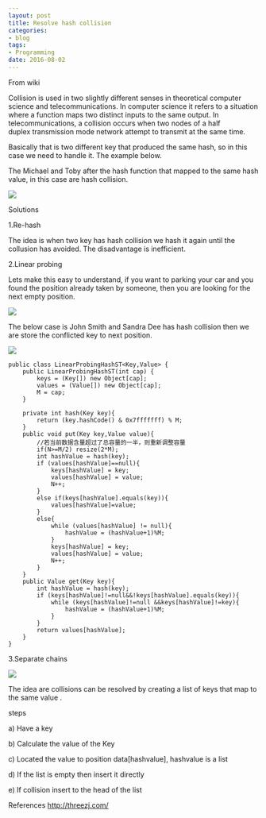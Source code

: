 ```yaml
---
layout: post
title: Resolve hash collision
categories:
- blog
tags:
- Programming
date: 2016-08-02
---
```



From wiki 

Collision is used in two slightly different senses in theoretical computer science and telecommunications. In computer science it refers to a situation where a function maps two distinct inputs to the same output. In telecommunications, a collision occurs when two nodes of a half duplex transmission mode network attempt to transmit at the same time. 

Basically that is two different key that produced the same hash, so in this case we need to handle it. The example below.

The Michael and Toby after the hash function that mapped to the same hash value, in this case are hash collision. 

![](http://feng.io/static/hash_collision/01.png)



Solutions



1.Re-hash

The idea is when two key has hash collision we hash it again until the collusion has avoided. The disadvantage is inefficient.



2.Linear probing

Lets make this easy to understand, if you want to parking your car and you found the position already taken by someone, then you are looking for the next empty position. 

![](http://feng.io/static/hash_collision/02.jpg)

The below case is John Smith and Sandra Dee has hash collision then we are store the conflicted key to next position.

![](http://feng.io/static/hash_collision/02.png)



```
public class LinearProbingHashST<Key,Value> {
    public LinearProbingHashST(int cap) {
        keys = (Key[]) new Object[cap];
        values = (Value[]) new Object[cap];
        M = cap;
    }

    private int hash(Key key){
        return (key.hashCode() & 0x7fffffff) % M;
    }
    public void put(Key key,Value value){
        //若当前数据含量超过了总容量的一半，则重新调整容量
        if(N>=M/2) resize(2*M);  
        int hashValue = hash(key);
        if (values[hashValue]==null){
            keys[hashValue] = key;
            values[hashValue] = value;
            N++;
        }
        else if(keys[hashValue].equals(key)){
            values[hashValue]=value;
        }
        else{
            while (values[hashValue] != null){
                hashValue = (hashValue+1)%M;
            }
            keys[hashValue] = key;
            values[hashValue] = value;
            N++;
        }
    }
    public Value get(Key key){
        int hashValue = hash(key);
        if (keys[hashValue]!=null&&!keys[hashValue].equals(key)){
            while (keys[hashValue]!=null &&keys[hashValue]!=key){
                hashValue = (hashValue+1)%M;
            }
        }
        return values[hashValue];
    }
}
```

3.Separate chains

![](http://feng.io/static/hash_collision/03.png)

The idea are collisions can be resolved by creating a list of keys that map to the same value .

steps

a) Have a key 

b) Calculate the value of the Key

c) Located the value to position data[hashvalue], hashvalue is a list 

d) If the list is empty then insert it directly 

e) If collision insert to the head of the list


References
http://threezj.com/
